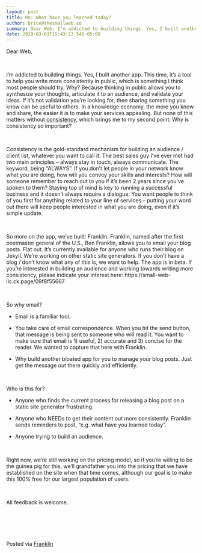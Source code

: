 ```yaml
---  
layout: post  
title: Re: What have you learned today?  
author: brice@thesmallweb.co  
summary: Dear Web, I’m addicted to building things. Yes, I built another app. This time, it’s a tool to help ...  
date: 2020-03-03T15:43:13.540-05:00  
---
```


<body><div><p><span>Dear Web,<p></p></span></p><p><span> <p></p></span></p><p><span>I’m addicted to building things. Yes, I built another app. This time, it’s a tool to help you write more consistently in public, which is something I think most people should try. Why? Because thinking in public
 allows you to synthesize your thoughts, articulate it to an audience, and validate your ideas. If it’s not validation you’re looking for, then sharing something you know can be useful to others. In a knowledge economy, the more you know and share, the easier
 it is to make your services appealing. But none of this matters without <u>consistency</u>, which brings me to my second point: Why is consistency so important?<p></p></span></p><p><span> <p></p></span></p><p><span>Consistency is the gold-standard mechanism for building an audience / client list, whatever you want to call it. The best sales guy I’ve ever met had two main principles – always stay in touch, always communicate.
 The keyword, being “ALWAYS”. If you don’t let people in your network know what you are doing, how will you convey your skills and interests? How will someone remember to reach out to you if it’s been 2 years since you’ve spoken to them? Staying top of mind
 is key to running a successful business and it doesn’t always require a dialogue. You want people to think of you first for anything related to your line of services – putting your word out there will keep people interested in what you are doing, even if it’s
 simple update.<p></p></span></p><p><span> <p></p></span></p><p><span>So more on the app, we’ve built: Franklin. Franklin, named after the first postmaster general of the U.S., Ben Franklin, allows you to email your blog posts. Flat out. It’s currently available for anyone who runs
 their blog on Jekyll. We’re working on other static site generators. If you don’t have a blog / don’t know what any of this is, we want to help. The app is in beta. If you’re interested in building an audience and working towards writing more consistency,
 please indicate your interest here: <a><span>https://small-web-llc.ck.page/09f8f55667</span></a><p></p></span></p><p><span> <p></p></span></p><p><span>So why email?<p></p></span></p><ul><li>Email is a familiar tool.<p></p>
</li>
<li>You take care of email correspondence. When you hit the send button, that message is being sent to someone who will read it. You want to make sure that email is 1) useful, 2) accurate and 3)
 concise for the reader. We wanted to capture that here with Franklin.<p></p>
</li>
<li>Why build another bloated app for you to manage your blog posts. Just get the message out there quickly and efficiently.<p></p>
</li>
</ul><p><span> <p></p></span></p><p><span>Who is this for?<p></p></span></p><ul><li>Anyone who finds the current process for releasing a blog post on a static site generator frustrating.<p></p>
</li>
</ul><ul><li>Anyone who NEEDs to get their content out more consistently. Franklin sends reminders to post, “e.g. what have you learned today”.<p></p>
</li>
<li>Anyone trying to build an audience.<p></p>
</li>
</ul><p><span> <p></p></span></p><p><span>Right now, we’re still working on the pricing model, so if you’re willing to be the guinea pig for this, we’ll grandfather you into the pricing that we have established on the site when that time comes, although
 our goal is to make this 100% free for our largest population of users. <p></p></span></p><p><span> <p></p></span></p><p><span>All feedback is welcome.  <p></p></span></p><p></p>
<p> </p><p></p>
<p> </p><div><p><span><br />Posted via <a href="https://franklinpostal.com">Franklin</a>